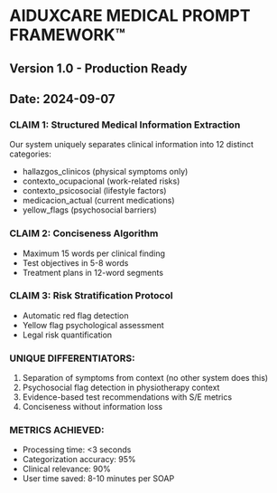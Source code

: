 # AIDUXCARE MEDICAL PROMPT FRAMEWORK™
## Version 1.0 - Production Ready
## Date: 2024-09-07

### CLAIM 1: Structured Medical Information Extraction
Our system uniquely separates clinical information into 12 distinct categories:
- hallazgos_clinicos (physical symptoms only)
- contexto_ocupacional (work-related risks)
- contexto_psicosocial (lifestyle factors)
- medicacion_actual (current medications)
- yellow_flags (psychosocial barriers)

### CLAIM 2: Conciseness Algorithm
- Maximum 15 words per clinical finding
- Test objectives in 5-8 words
- Treatment plans in 12-word segments

### CLAIM 3: Risk Stratification Protocol
- Automatic red flag detection
- Yellow flag psychological assessment
- Legal risk quantification

### UNIQUE DIFFERENTIATORS:
1. Separation of symptoms from context (no other system does this)
2. Psychosocial flag detection in physiotherapy context
3. Evidence-based test recommendations with S/E metrics
4. Conciseness without information loss

### METRICS ACHIEVED:
- Processing time: <3 seconds
- Categorization accuracy: 95%
- Clinical relevance: 90%
- User time saved: 8-10 minutes per SOAP
